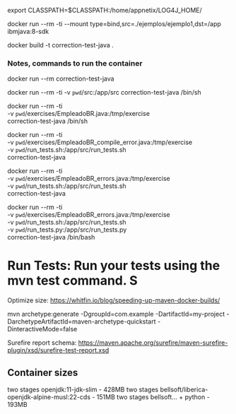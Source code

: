 
export CLASSPATH=$CLASSPATH:/home/appnetix/LOG4J_HOME/

 docker run --rm -ti --mount type=bind,src=./ejemplos/ejemplo1,dst=/app ibmjava:8-sdk


docker build -t correction-test-java .


### Notes, commands to run the container

docker run --rm correction-test-java

docker run --rm -ti -v `pwd`/src:/app/src correction-test-java /bin/sh

docker run --rm -ti \
  -v `pwd`/exercises/EmpleadoBR.java:/tmp/exercise \
  correction-test-java /bin/sh


docker run --rm -ti \
  -v `pwd`/exercises/EmpleadoBR_compile_error.java:/tmp/exercise \
  -v `pwd`/run_tests.sh:/app/src/run_tests.sh \
  correction-test-java


docker run --rm -ti \
  -v `pwd`/exercises/EmpleadoBR_errors.java:/tmp/exercise \
  -v `pwd`/run_tests.sh:/app/src/run_tests.sh \
  correction-test-java


docker run --rm -ti \
  -v `pwd`/exercises/EmpleadoBR_errors.java:/tmp/exercise \
  -v `pwd`/run_tests.sh:/app/src/run_tests.sh \
  -v `pwd`/run_tests.py:/app/src/run_tests.py \
  correction-test-java /bin/bash



# Run Tests: Run your tests using the mvn test command. S

Optimize size:
https://whitfin.io/blog/speeding-up-maven-docker-builds/


mvn archetype:generate -DgroupId=com.example -DartifactId=my-project -DarchetypeArtifactId=maven-archetype-quickstart -DinteractiveMode=false


Surefire report schema:
https://maven.apache.org/surefire/maven-surefire-plugin/xsd/surefire-test-report.xsd



## Container sizes


two stages openjdk:11-jdk-slim                          - 428MB
two stages bellsoft/liberica-openjdk-alpine-musl:22-cds - 151MB
two stages bellsoft... + python                         - 193MB



